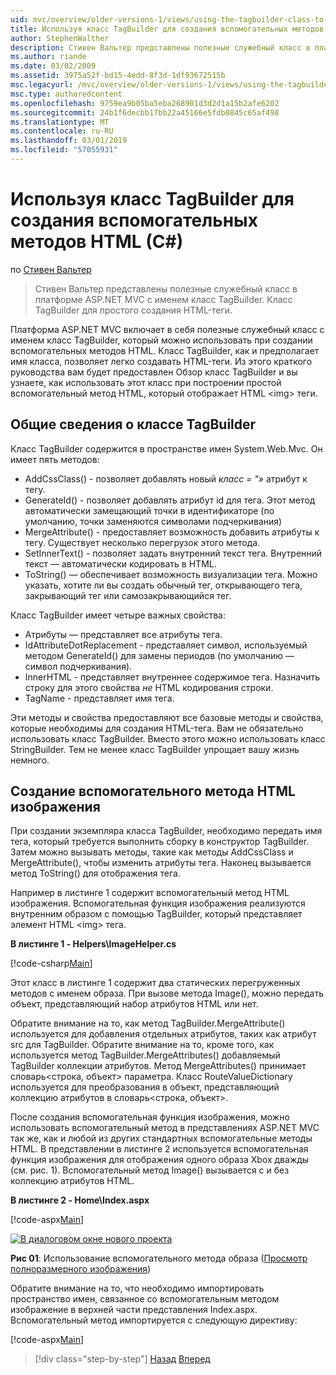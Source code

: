 ```yaml
---
uid: mvc/overview/older-versions-1/views/using-the-tagbuilder-class-to-build-html-helpers-cs
title: Используя класс TagBuilder для создания вспомогательных методов HTML (C#) | Документация Майкрософт
author: StephenWalther
description: Стивен Вальтер представлены полезные служебный класс в платформе ASP.NET MVC с именем класс TagBuilder. Можно легко использовать класс TagBuilder для...
ms.author: riande
ms.date: 03/02/2009
ms.assetid: 3975a52f-bd15-4edd-8f3d-1df93672515b
msc.legacyurl: /mvc/overview/older-versions-1/views/using-the-tagbuilder-class-to-build-html-helpers-cs
msc.type: authoredcontent
ms.openlocfilehash: 9759ea9b05ba5eba268901d3d2d1a15b2afe6202
ms.sourcegitcommit: 24b1f6decbb17bb22a45166e5fdb0845c65af498
ms.translationtype: MT
ms.contentlocale: ru-RU
ms.lasthandoff: 03/01/2019
ms.locfileid: "57055931"
---
```

<a name="using-the-tagbuilder-class-to-build-html-helpers-c"></a>Используя класс TagBuilder для создания вспомогательных методов HTML (C#)
====================
по [Стивен Вальтер](https://github.com/StephenWalther)

> Стивен Вальтер представлены полезные служебный класс в платформе ASP.NET MVC с именем класс TagBuilder. Класс TagBuilder для простого создания HTML-теги.


Платформа ASP.NET MVC включает в себя полезные служебный класс с именем класс TagBuilder, который можно использовать при создании вспомогательных методов HTML. Класс TagBuilder, как и предполагает имя класса, позволяет легко создавать HTML-теги. Из этого краткого руководства вам будет предоставлен Обзор класс TagBuilder и вы узнаете, как использовать этот класс при построении простой вспомогательный метод HTML, который отображает HTML &lt;img&gt; теги.

## <a name="overview-of-the-tagbuilder-class"></a>Общие сведения о классе TagBuilder

Класс TagBuilder содержится в пространстве имен System.Web.Mvc. Он имеет пять методов:

- AddCssClass() - позволяет добавлять новый *класс = "»* атрибут к тегу.
- GenerateId() - позволяет добавлять атрибут id для тега. Этот метод автоматически замещающий точки в идентификаторе (по умолчанию, точки заменяются символами подчеркивания)
- MergeAttribute() - предоставляет возможность добавить атрибуты к тегу. Существует несколько перегрузок этого метода.
- SetInnerText() - позволяет задать внутренний текст тега. Внутренний текст — автоматически кодировать в HTML.
- ToString() — обеспечивает возможность визуализации тега. Можно указать, хотите ли вы создать обычный тег, открывающего тега, закрывающий тег или самозакрывающийся тег.
  

Класс TagBuilder имеет четыре важных свойства:

- Атрибуты — представляет все атрибуты тега.
- IdAttributeDotReplacement - представляет символ, используемый методом GenerateId() для замены периодов (по умолчанию — символ подчеркивания).
- InnerHTML - представляет внутреннее содержимое тега. Назначить строку для этого свойства *не* HTML кодирования строки.
- TagName - представляет имя тега.

Эти методы и свойства предоставляют все базовые методы и свойства, которые необходимы для создания HTML-тега. Вам не обязательно использовать класс TagBuilder. Вместо этого можно использовать класс StringBuilder. Тем не менее класс TagBuilder упрощает вашу жизнь немного.

## <a name="creating-an-image-html-helper"></a>Создание вспомогательного метода HTML изображения

При создании экземпляра класса TagBuilder, необходимо передать имя тега, который требуется выполнить сборку в конструктор TagBuilder. Затем можно вызывать методы, такие как методы AddCssClass и MergeAttribute(), чтобы изменить атрибуты тега. Наконец вызывается метод ToString() для отображения тега.

Например в листинге 1 содержит вспомогательный метод HTML изображения. Вспомогательная функция изображения реализуются внутренним образом с помощью TagBuilder, который представляет элемент HTML &lt;img&gt; тега.

**В листинге 1 - Helpers\ImageHelper.cs**

[!code-csharp[Main](using-the-tagbuilder-class-to-build-html-helpers-cs/samples/sample1.cs)]

Этот класс в листинге 1 содержит два статических перегруженных методов с именем образа. При вызове метода Image(), можно передать объект, представляющий набор атрибутов HTML или нет.

Обратите внимание на то, как метод TagBuilder.MergeAttribute() используется для добавления отдельных атрибутов, таких как атрибут src для TagBuilder. Обратите внимание на то, кроме того, как используется метод TagBuilder.MergeAttributes() добавляемый TagBuilder коллекции атрибутов. Метод MergeAttributes() принимает словарь&lt;строка, объект&gt; параметра. Класс RouteValueDictionary используется для преобразования в объект, представляющий коллекцию атрибутов в словарь&lt;строка, объект&gt;.

После создания вспомогательная функция изображения, можно использовать вспомогательный метод в представлениях ASP.NET MVC так же, как и любой из других стандартных вспомогательные методы HTML. В представлении в листинге 2 используется вспомогательная функция изображения для отображения одного образа Xbox дважды (см. рис. 1). Вспомогательный метод Image() вызывается с и без коллекцию атрибутов HTML.

**В листинге 2 - Home\Index.aspx**

[!code-aspx[Main](using-the-tagbuilder-class-to-build-html-helpers-cs/samples/sample2.aspx)]


[![В диалоговом окне нового проекта](using-the-tagbuilder-class-to-build-html-helpers-cs/_static/image1.jpg)](using-the-tagbuilder-class-to-build-html-helpers-cs/_static/image1.png)

**Рис 01**: Использование вспомогательного метода образа ([Просмотр полноразмерного изображения](using-the-tagbuilder-class-to-build-html-helpers-cs/_static/image2.png))


Обратите внимание на то, что необходимо импортировать пространство имен, связанное со вспомогательным методом изображение в верхней части представления Index.aspx. Вспомогательный метод импортируется с следующую директиву:

[!code-aspx[Main](using-the-tagbuilder-class-to-build-html-helpers-cs/samples/sample3.aspx)]

> [!div class="step-by-step"]
> [Назад](creating-custom-html-helpers-cs.md)
> [Вперед](creating-page-layouts-with-view-master-pages-cs.md)
